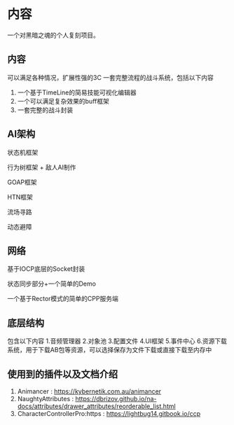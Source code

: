 # 内容
一个对黑暗之魂的个人复刻项目。
## 内容
可以满足各种情况，扩展性强的3C
一套完整流程的战斗系统，包括以下内容
1. 一个基于TimeLine的简易技能可视化编辑器
2. 一个可以满足复杂效果的buff框架
3. 一套完整的战斗封装
## AI架构
状态机框架

行为树框架 + 敌人AI制作

GOAP框架

HTN框架

流场寻路

动态避障
## 网络

基于IOCP底层的Socket封装

状态同步部分+一个简单的Demo

一个基于Rector模式的简单的CPP服务端
## 底层结构
包含以下内容
1.音频管理器
2.对象池
3.配置文件
4.UI框架
5.事件中心
6.资源下载系统，用于下载AB包等资源，可以选择保存为文件下载或直接下载至内存中

## 使用到的插件以及文档介绍
1. Animancer : https://kybernetik.com.au/animancer
2. NaughtyAttributes : https://dbrizov.github.io/na-docs/attributes/drawer_attributes/reorderable_list.html
3. CharacterControllerPro:https : https://lightbug14.gitbook.io/ccp
